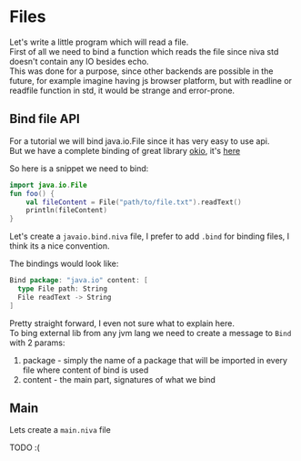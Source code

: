 # Files

Let's write a little program which will read a file.  
First of all we need to bind a function which reads the file since niva std 
doesn't contain any IO besides echo.  
This was done for a purpose, since other backends are possible in the future, for example imagine having js browser 
platform, but with readline or readfile function in std, it would be strange and error-prone.  

## Bind file API

For a tutorial we will bind java.io.File since it has very easy to use api.  
But we have a complete binding of great library [okio](https://square.github.io/okio/), it's [here](https://github.com/gavr123456789/bazar/blob/main/Bindings/okio.bind.niva)

So here is a snippet we need to bind:
```Kotlin
import java.io.File
fun foo() {
    val fileContent = File("path/to/file.txt").readText()
    println(fileContent)
}
```
Let's create a `javaio.bind.niva` file, I prefer to add `.bind` for binding files, I think its a nice convention.

The bindings would look like: 
```Scala
Bind package: "java.io" content: [
  type File path: String
  File readText -> String
]
```
Pretty straight forward, I even not sure what to explain here.  
To bing external lib from any jvm lang we need to create a message to `Bind` with 2 params:
1) package - simply the name of a package that will be imported in every file where content of bind is used
2) content - the main part, signatures of what we bind

## Main
Lets create a `main.niva` file 

TODO :(